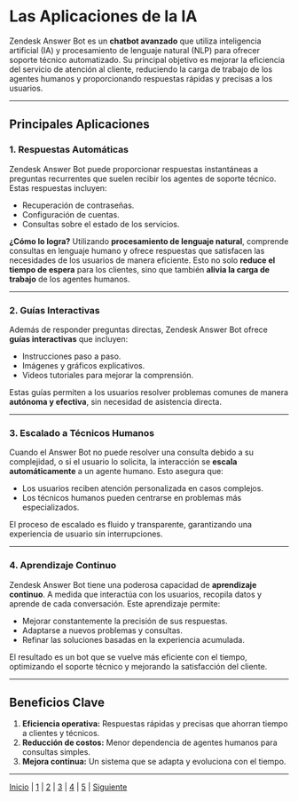 # Las Aplicaciones de la IA

Zendesk Answer Bot es un **chatbot avanzado** que utiliza inteligencia artificial (IA) y procesamiento de lenguaje natural (NLP) para ofrecer soporte técnico automatizado. Su principal objetivo es mejorar la eficiencia del servicio de atención al cliente, reduciendo la carga de trabajo de los agentes humanos y proporcionando respuestas rápidas y precisas a los usuarios.

---

## Principales Aplicaciones

### 1. Respuestas Automáticas
Zendesk Answer Bot puede proporcionar respuestas instantáneas a preguntas recurrentes que suelen recibir los agentes de soporte técnico. Estas respuestas incluyen:

- Recuperación de contraseñas.  
- Configuración de cuentas.  
- Consultas sobre el estado de los servicios.  

**¿Cómo lo logra?** Utilizando **procesamiento de lenguaje natural**, comprende consultas en lenguaje humano y ofrece respuestas que satisfacen las necesidades de los usuarios de manera eficiente. Esto no solo **reduce el tiempo de espera** para los clientes, sino que también **alivia la carga de trabajo** de los agentes humanos.

---

### 2. Guías Interactivas
Además de responder preguntas directas, Zendesk Answer Bot ofrece **guías interactivas** que incluyen:  
- Instrucciones paso a paso.  
- Imágenes y gráficos explicativos.  
- Videos tutoriales para mejorar la comprensión.  

Estas guías permiten a los usuarios resolver problemas comunes de manera **autónoma y efectiva**, sin necesidad de asistencia directa.

---

### 3. Escalado a Técnicos Humanos
Cuando el Answer Bot no puede resolver una consulta debido a su complejidad, o si el usuario lo solicita, la interacción se **escala automáticamente** a un agente humano. Esto asegura que:

- Los usuarios reciben atención personalizada en casos complejos.  
- Los técnicos humanos pueden centrarse en problemas más especializados.  

El proceso de escalado es fluido y transparente, garantizando una experiencia de usuario sin interrupciones.

---

### 4. Aprendizaje Continuo
Zendesk Answer Bot tiene una poderosa capacidad de **aprendizaje continuo**. A medida que interactúa con los usuarios, recopila datos y aprende de cada conversación. Este aprendizaje permite:

- Mejorar constantemente la precisión de sus respuestas.  
- Adaptarse a nuevos problemas y consultas.  
- Refinar las soluciones basadas en la experiencia acumulada.  

El resultado es un bot que se vuelve más eficiente con el tiempo, optimizando el soporte técnico y mejorando la satisfacción del cliente.

---

## Beneficios Clave
1. **Eficiencia operativa:** Respuestas rápidas y precisas que ahorran tiempo a clientes y técnicos.  
2. **Reducción de costos:** Menor dependencia de agentes humanos para consultas simples.  
3. **Mejora continua:** Un sistema que se adapta y evoluciona con el tiempo.

---

[Inicio](1.md) | [1](aplicaciones-de-la-ia1.md) | [2](impacto-en-el-sector1.md) | [3](impacto-ambiental1.md) | [4](propuestas-para-minimizar-los-impactos-ambientales1.md) | [5](exemple1.md) | [Siguiente](impacto-en-el-sector1.md)
